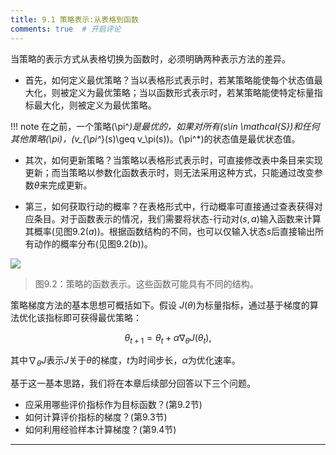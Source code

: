 ```yaml
---
title: 9.1 策略表示:从表格到函数
comments: true  # 开启评论
---
```

当策略的表示方式从表格切换为函数时，必须明确两种表示方法的差异。

- 首先，如何定义最优策略？当以表格形式表示时，若某策略能使每个状态值最大化，则被定义为最优策略；当以函数形式表示时，若某策略能使特定标量指标最大化，则被定义为最优策略。

!!! note
    在之前，一个策略\(\pi^*\)是最优的，如果对所有\(s\in \mathcal{S}\)和任何其他策略\(\pi\)，\(v_{\pi^*}(s)\geq v_\pi(s)\)。\(\pi^*\)的状态值是最优状态值。

- 其次，如何更新策略？当策略以表格形式表示时，可直接修改表中条目来实现更新；而当策略以参数化函数表示时，则无法采用这种方式，只能通过改变参数$\theta$来完成更新。

- 第三，如何获取行动的概率？在表格形式中，行动概率可直接通过查表获得对应条目。对于函数表示的情况，我们需要将状态-行动对$(s, a)$输入函数来计算其概率(见图$9.2(a)$)。根据函数结构的不同，也可以仅输入状态$s$后直接输出所有动作的概率分布(见图$9.2(b)$)。

 ![](../img/09/3.png)

 > 图$9.2$：策略的函数表示。这些函数可能具有不同的结构。

策略梯度方法的基本思想可概括如下。假设 $J(\theta)$为标量指标，通过基于梯度的算法优化该指标即可获得最优策略：

$$\theta_{t+1}=\theta_t+\alpha\nabla_\theta J(\theta_t),$$

其中$\nabla_\theta J$表示$J$关于$\theta$的梯度，$t$为时间步长，$\alpha$为优化速率。

基于这一基本思路，我们将在本章后续部分回答以下三个问题。

- 应采用哪些评价指标作为目标函数？(第$9.2$节)
- 如何计算评价指标的梯度？(第$9.3$节)
- 如何利用经验样本计算梯度？(第$9.4$节)

---